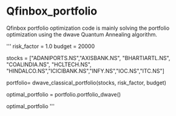 # Qfinbox_portfolio

Qfinbox portfolio optimization code is mainly solving the portfolio optimization using the dwave Quantum Annealing algorithm. 


''' risk_factor = 1.0
budget = 20000

stocks = ["ADANIPORTS.NS","AXISBANK.NS", "BHARTIARTL.NS", "COALINDIA.NS", "HCLTECH.NS", "HINDALCO.NS","ICICIBANK.NS","INFY.NS","IOC.NS","ITC.NS"]


portfolio= dwave_classical_portfolio(stocks, risk_factor, budget)

optimal_portfolio = portfolio.portfolio_dwave()

optimal_portfolio '''
